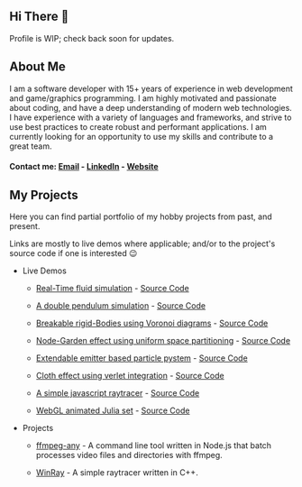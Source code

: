 <h2>Hi There 👋</h2>
Profile is WIP; check back soon for updates.

<h2>About Me</h2>
I am a software developer with 15+ years of experience in web development and game/graphics programming.
I am highly motivated and passionate about coding, and have a deep understanding of modern web technologies.
I have experience with a variety of languages and frameworks, and strive to use best practices to create robust and performant applications.
I am currently looking for an opportunity to use my skills and contribute to a great team.

#### Contact me: [Email](mailto:topaz1008@gmail.com) - [LinkedIn](https://www.linkedin.com/in/topazbar/) - [Website](https://www.topaz1008.com/)

<h2>My Projects</h2>
Here you can find partial portfolio of my hobby projects from past, and present.

Links are mostly to live demos where applicable; and/or to the project's source code if one is interested 😉

* Live Demos
  * [Real-Time fluid simulation](https://topaz1008.github.io/canvas-fluid-solver) - [Source Code](https://github.com/topaz1008/canvas-fluid-solver/)

  * [A double pendulum simulation](https://topaz1008.github.io/double-pendulum/pendulum.html) - [Source Code](https://github.com/topaz1008/double-pendulum/)

  * [Breakable rigid-Bodies using Voronoi diagrams](https://topaz1008.github.io/voronoi-breakable/) - [Source Code](https://github.com/topaz1008/voronoi-breakable/)

  * [Node-Garden effect using uniform space partitioning](https://topaz1008.github.io/canvas-node-garden/) - [Source Code](https://github.com/topaz1008/canvas-node-garden/)

  * [Extendable emitter based particle pystem](https://topaz1008.github.io/canvas-particle-system/) - [Source Code](https://github.com/topaz1008/canvas-particle-system/)
  
  * [Cloth effect using verlet integration](https://topaz1008.github.io/verlet-integration/) - [Source Code](https://github.com/topaz1008/verlet-integration/)

  * [A simple javascript raytracer](https://topaz1008.github.io/canvas-raytracer/) - [Source Code](https://github.com/topaz1008/canvas-raytracer/)

  * [WebGL animated Julia set](https://topaz1008.github.io/webgl-julia-set/) - [Source Code](https://github.com/topaz1008/webgl-julia-set/)

* Projects
  * [ffmpeg-any](https://github.com/topaz1008/ffmpeg-any) - A command line tool written in Node.js that batch processes video files and directories with ffmpeg.

  * [WinRay](https://github.com/topaz1008/win-ray) - A simple raytracer written in C++.
